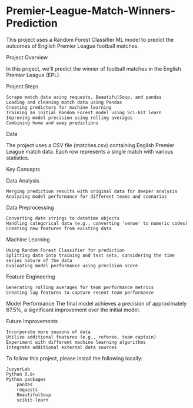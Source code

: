 # Premier-League-Match-Winners-Prediction
This project uses a Random Forest Classifier ML model to predict the outcomes of English Premier League football matches.


Project Overview

In this project, we'll predict the winner of football matches in the English Premier League (EPL).

Project Steps

    Scrape match data using requests, BeautifulSoup, and pandas
    Loading and cleaning match data using Pandas
    Creating predictors for machine learning
    Training an initial Random Forest model using Sci-kit learn
    Improving model precision using rolling averages
    Combining home and away predictions

Data

The project uses a CSV file (matches.csv) containing English Premier League match data. Each row represents a single match with various statistics.


Key Concepts


Data Analysis

    Merging prediction results with original data for deeper analysis
    Analyzing model performance for different teams and scenarios

Data Preprocessing

    Converting date strings to datetime objects
    Handling categorical data (e.g., converting 'venue' to numeric codes)
    Creating new features from existing data


Machine Learning

    Using Random Forest Classifier for prediction
    Splitting data into training and test sets, considering the time series nature of the data
    Evaluating model performance using precision score


Feature Engineering

    Generating rolling averages for team performance metrics
    Creating lag features to capture recent team performance

Model Performance
The final model achieves a precision of approximately 67.5%, a significant improvement over the initial model.

Future Improvements

    Incorporate more seasons of data
    Utilize additional features (e.g., referee, team captain)
    Experiment with different machine learning algorithms
    Integrate additional external data sources



To follow this project, please install the following locally:

    JupyerLab
    Python 3.8+
    Python packages
        pandas
        requests
        BeautifulSoup
        scikit-learn
